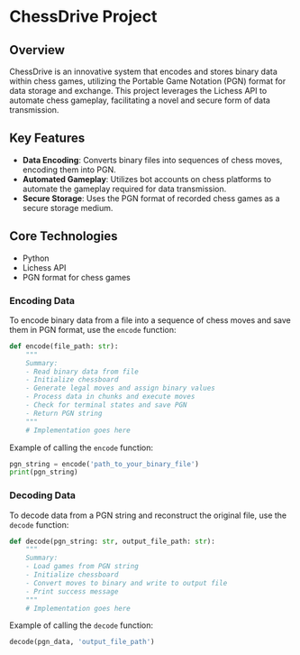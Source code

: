 

# ChessDrive Project

## Overview
ChessDrive is an innovative system that encodes and stores binary data within chess games, utilizing the Portable Game Notation (PGN) format for data storage and exchange. This project leverages the Lichess API to automate chess gameplay, facilitating a novel and secure form of data transmission.

## Key Features
- **Data Encoding**: Converts binary files into sequences of chess moves, encoding them into PGN.
- **Automated Gameplay**: Utilizes bot accounts on chess platforms to automate the gameplay required for data transmission.
- **Secure Storage**: Uses the PGN format of recorded chess games as a secure storage medium.

## Core Technologies
- Python
- Lichess API
- PGN format for chess games


### Encoding Data
To encode binary data from a file into a sequence of chess moves and save them in PGN format, use the `encode` function:

```python
def encode(file_path: str):
    """
    Summary:
    - Read binary data from file
    - Initialize chessboard
    - Generate legal moves and assign binary values
    - Process data in chunks and execute moves
    - Check for terminal states and save PGN
    - Return PGN string
    """
    # Implementation goes here
```

Example of calling the `encode` function:
```python
pgn_string = encode('path_to_your_binary_file')
print(pgn_string)
```

### Decoding Data
To decode data from a PGN string and reconstruct the original file, use the `decode` function:

```python
def decode(pgn_string: str, output_file_path: str):
    """
    Summary:
    - Load games from PGN string
    - Initialize chessboard
    - Convert moves to binary and write to output file
    - Print success message
    """
    # Implementation goes here
```

Example of calling the `decode` function:
```python
decode(pgn_data, 'output_file_path')
```

